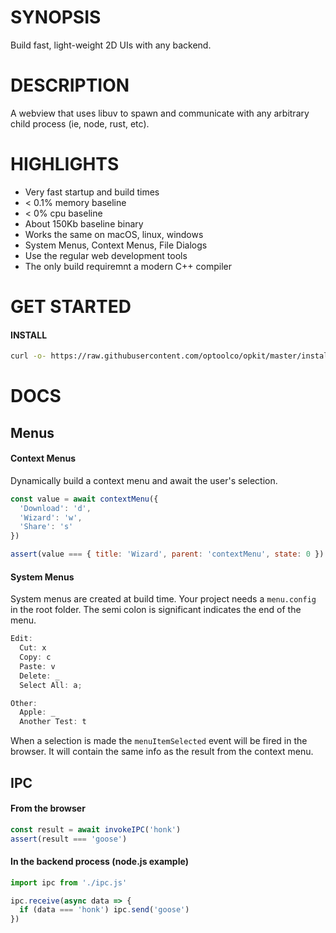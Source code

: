 # SYNOPSIS

Build fast, light-weight 2D UIs with any backend.


# DESCRIPTION

A webview that uses libuv to spawn and communicate with
any arbitrary child process (ie, node, rust, etc).


# HIGHLIGHTS

- Very fast startup and build times
- < 0.1% memory baseline
- < 0% cpu baseline
- About 150Kb baseline binary
- Works the same on macOS, linux, windows
- System Menus, Context Menus, File Dialogs
- Use the regular web development tools
- The only build requiremnt a modern C++ compiler


# GET STARTED

#### INSTALL

```bash
curl -o- https://raw.githubusercontent.com/optoolco/opkit/master/install.sh | bash
```


# DOCS

## Menus

#### Context Menus

Dynamically build a context menu and await the user's selection.

```js
const value = await contextMenu({
  'Download': 'd',
  'Wizard': 'w',
  'Share': 's'
})

assert(value === { title: 'Wizard', parent: 'contextMenu', state: 0 })
```

#### System Menus

System menus are created at build time. Your project needs a `menu.config`
in the root folder. The semi colon is significant indicates the end of the menu.

```js
Edit:
  Cut: x
  Copy: c
  Paste: v
  Delete: _
  Select All: a;

Other:
  Apple: _
  Another Test: t
```

When a selection is made the `menuItemSelected` event will be fired in the
browser. It will contain the same info as the result from the context menu.

## IPC

#### From the browser

```js
const result = await invokeIPC('honk')
assert(result === 'goose')
```

#### In the backend process (node.js example)

```js
import ipc from './ipc.js'

ipc.receive(async data => {
  if (data === 'honk') ipc.send('goose')
})
```


[01]:https://developer.apple.com/documentation/webkit/wkwebview
[00]:https://developer.apple.com/videos/play/wwdc2020/10188/
[0]:https://github.com/webview/webview/blob/master/webview.h
[1]:https://github.com/javalikescript/webview-c/blob/master/webview-cocoa.c#L508
[2]:https://github.com/PerBothner/DomTerm/blob/1a8eadb111b5c4eab8dce00f5f672801af52d8f5/native/webview.cc#L33
[4]:https://github.com/electron/electron/blob/6b6ffbdd107f4633b2b70d0e41be64aa65efc540/shell/browser/ui/cocoa/electron_menu_controller.mm

[5]:https://github.com/progrium/macdriver/blob/5eac15a75a75a7f275eca60ba2e64e6f29f16061/cocoa/NSWindow.go
